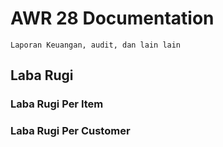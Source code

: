 # AWR 28 Documentation

    Laporan Keuangan, audit, dan lain lain
    
## Laba Rugi
### Laba Rugi Per Item
### Laba Rugi Per Customer

## 
